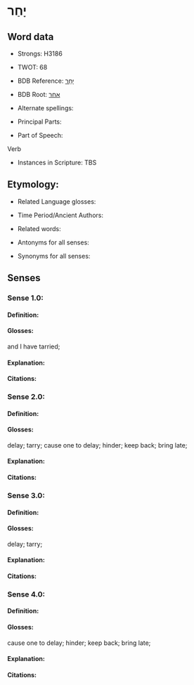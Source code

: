 # יָחַר

<!-- Status: S2="NeedsEdits" -->
<!-- Lexica used for edits:   -->

## Word data

* Strongs: H3186

* TWOT: 68

* BDB Reference: [יָחַר](rc://en/bdb/dict/a.cp.aa)

* BDB Root: [אחר](rc://en/bdb/dict/a.cp.aa)

* Alternate spellings:

* Principal Parts:

* Part of Speech:

Verb

* Instances in Scripture: TBS

## Etymology:

* Related Language glosses:

* Time Period/Ancient Authors:

* Related words:

* Antonyms for all senses:

* Synonyms for all senses:

## Senses

### Sense 1.0:

#### Definition:

#### Glosses:

and I have tarried; 

#### Explanation:

#### Citations:



### Sense 2.0:

#### Definition:

#### Glosses:

delay; tarry; cause one to delay; hinder; keep back; bring late; 

#### Explanation:

#### Citations:



### Sense 3.0:

#### Definition:

#### Glosses:

delay; tarry; 

#### Explanation:

#### Citations:



### Sense 4.0:

#### Definition:

#### Glosses:

cause one to delay; hinder; keep back; bring late; 

#### Explanation:

#### Citations:



